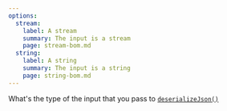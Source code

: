 ```yaml
---
options:
  stream:
    label: A stream
    summary: The input is a stream
    page: stream-bom.md
  string:
    label: A string
    summary: The input is a string
    page: string-bom.md
---
```


What's the type of the input that you pass to [`deserializeJson()`](/v7/api/json/deserializejson/)
